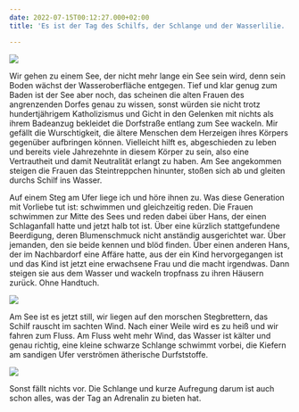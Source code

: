```yaml
---
date: 2022-07-15T00:12:27.000+02:00
title: 'Es ist der Tag des Schilfs, der Schlange und der Wasserlilie. '

---
```

![](/uploads/schilf-1.jpg)

Wir gehen zu einem See, der nicht mehr lange ein See sein wird, denn sein Boden wächst der Wasseroberfläche entgegen. Tief und klar genug zum Baden ist der See aber noch, das scheinen die alten Frauen des angrenzenden Dorfes genau zu wissen, sonst würden sie nicht trotz hundertjährigem Katholizismus und Gicht in den Gelenken mit nichts als ihrem Badeanzug bekleidet die Dorfstraße entlang zum See wackeln. Mir gefällt die Wurschtigkeit, die ältere Menschen dem Herzeigen ihres Körpers gegenüber aufbringen können. Vielleicht hilft es, abgeschieden zu leben und bereits viele Jahrezehnte in diesem Körper zu sein, also eine Vertrautheit und damit Neutralität erlangt zu haben. Am See angekommen steigen die Frauen das Steintreppchen hinunter, stoßen sich ab und gleiten durchs Schilf ins Wasser.

Auf einem Steg am Ufer liege ich und höre ihnen zu. Was diese Generation mit Vorliebe tut ist: schwimmen und gleichzeitig reden. Die Frauen schwimmen zur Mitte des Sees und reden dabei über Hans, der einen Schlaganfall hatte und jetzt halb tot ist. Über eine kürzlich stattgefundene Beerdigung, deren Blumenschmuck nicht anständig  ausgerichtet war. Über jemanden, den sie beide kennen und blöd finden. Über einen anderen Hans, der im Nachbardorf eine Affäre hatte, aus der ein Kind hervorgegangen ist und das Kind ist jetzt eine erwachsene Frau und die macht irgendwas. Dann steigen sie aus dem Wasser und wackeln tropfnass zu ihren Häusern zurück. Ohne Handtuch.

![](/uploads/wasserlilie.jpg)

Am See ist es jetzt still, wir liegen auf den morschen Stegbrettern, das Schilf rauscht im sachten Wind. Nach einer Weile wird es zu heiß und wir fahren zum Fluss. Am Fluss weht mehr Wind, das Wasser ist kälter und genau richtig, eine kleine schwarze Schlange schwimmt vorbei, die Kiefern am sandigen Ufer verströmen ätherische Durfststoffe.

![](/uploads/isar-2.jpg)

Sonst fällt nichts vor. Die Schlange und kurze Aufregung darum ist auch schon alles, was der Tag an Adrenalin zu bieten hat.